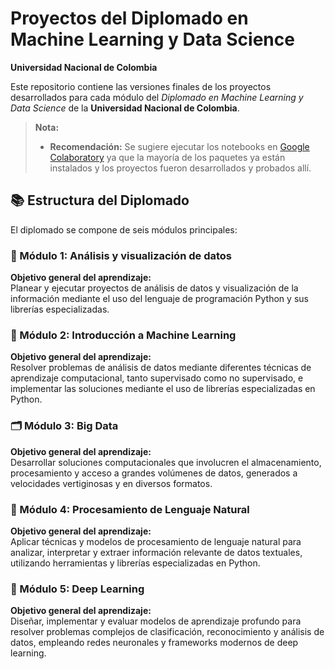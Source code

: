 # Proyectos del Diplomado en Machine Learning y Data Science  
**Universidad Nacional de Colombia**

Este repositorio contiene las versiones finales de los proyectos desarrollados para cada módulo del *Diplomado en Machine Learning y Data Science* de la **Universidad Nacional de Colombia**.

> **Nota:**
> - **Recomendación:** Se sugiere ejecutar los notebooks en [Google Colaboratory](https://colab.research.google.com/) ya que la mayoría de los paquetes ya están instalados y los proyectos fueron desarrollados y probados allí.

## 📚 Estructura del Diplomado

El diplomado se compone de seis módulos principales:

### 🧮 Módulo 1: Análisis y visualización de datos  
**Objetivo general del aprendizaje:**  
Planear y ejecutar proyectos de análisis de datos y visualización de la información mediante el uso del lenguaje de programación Python y sus librerías especializadas.

### 🤖 Módulo 2: Introducción a Machine Learning  
**Objetivo general del aprendizaje:**  
Resolver problemas de análisis de datos mediante diferentes técnicas de aprendizaje computacional, tanto supervisado como no supervisado, e implementar las soluciones mediante el uso de librerías especializadas en Python.


### 🗂️ Módulo 3: Big Data  
**Objetivo general del aprendizaje:**  
Desarrollar soluciones computacionales que involucren el almacenamiento, procesamiento y acceso a grandes volúmenes de datos, generados a velocidades vertiginosas y en diversos formatos.

### 📝 Módulo 4: Procesamiento de Lenguaje Natural  
**Objetivo general del aprendizaje:**  
Aplicar técnicas y modelos de procesamiento de lenguaje natural para analizar, interpretar y extraer información relevante de datos textuales, utilizando herramientas y librerías especializadas en Python.

### 🧠 Módulo 5: Deep Learning  
**Objetivo general del aprendizaje:**  
Diseñar, implementar y evaluar modelos de aprendizaje profundo para resolver problemas complejos de clasificación, reconocimiento y análisis de datos, empleando redes neuronales y frameworks modernos de deep learning.



